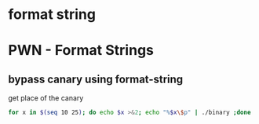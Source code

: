 # format string

# PWN - Format Strings

## bypass canary using format-string

get place of the canary

```bash
for x in $(seq 10 25); do echo $x >&2; echo "%$x\$p" | ./binary ;done | grep current
```